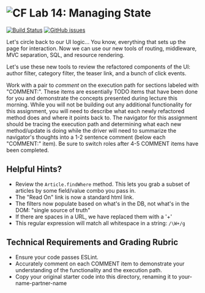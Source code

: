 ![CF](https://i.imgur.com/7v5ASc8.png)  Lab 14: Managing State
=======
[![Build Status](https://travis-ci.org/codefellows-seattle-301d4/14-managing-state.svg?branch=master)](https://travis-ci.org/codefellows-seattle-301d4/14-managing-state) [![GitHub issues](https://img.shields.io/badge/Issues%3F-Ask%20for%20Help!-orange.svg)](https://github.com/codefellows/seattle-301d4/issues/new)

Let's circle back to our UI logic... You know, everything that sets up the page for interaction. Now we can use our new tools of routing, middleware, MVC separation, SQL, and resource rendering.

Let's use these new tools to review the refactored components of the UI: author filter, category filter, the teaser link, and a bunch of click events.

Work with a pair to *comment* on the execution path for sections labeled with "COMMENT:".  These items are essentially TODO items that have been done for you and demonstrate the concepts presented during lecture this morning.  While you will not be building out any additional functionality for this assignment, you will need to describe what each newly refactored method does and where it points back to.  The navigator for this assignment should be tracing the execution path and determining what each new method/update is doing while the driver will need to summarize the navigator's thoughts into a 1-2 sentence comment (below each "COMMENT:" item).  Be sure to switch roles after 4-5 COMMENT items have been completed.

## Helpful Hints?
 - Review the `Article.findWhere` method.  This lets you grab a subset of articles by some field/value combo you pass in.
 - The "Read On" link is now a standard html link.
 - The filters now populate based on what's in the DB, not what's in the DOM: "single source of truth"
 - If there are spaces in a URL, we have replaced them with a '+'
 - This regular expression will match all whitespace in a string: `/\W+/g`

## Technical Requirements and Grading Rubric
 - Ensure your code passes ESLint.
 - Accurately comment on each COMMENT item to demonstrate your understanding of the functionality and the execution path.
 - Copy your original starter code into this directory, renaming it to your-name-partner-name
